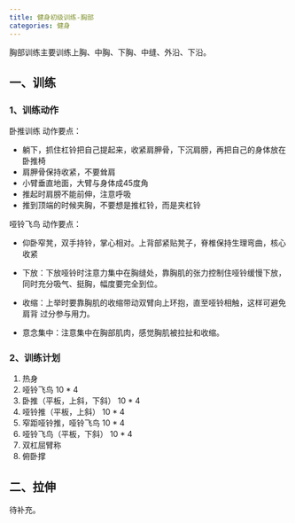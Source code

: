 ```yaml
---
title: 健身初级训练-胸部
categories: 健身
---
```

胸部训练主要训练上胸、中胸、下胸、中缝、外沿、下沿。
## 一、训练
### 1、训练动作
卧推训练
动作要点：
- 躺下，抓住杠铃把自己提起来，收紧肩胛骨，下沉肩膀，再把自己的身体放在卧推椅
- 肩胛骨保持收紧，不要耸肩
- 小臂垂直地面，大臂与身体成45度角
- 推起时肩膀不能前伸，注意呼吸
- 推到顶端的时候夹胸，不要想是推杠铃，而是夹杠铃

哑铃飞鸟
动作要点：
- 仰卧窄凳，双手持铃，掌心相对。上背部紧贴凳子，脊椎保持生理弯曲，核心收紧

- 下放：下放哑铃时注意力集中在胸缝处，靠胸肌的张力控制住哑铃缓慢下放，同时充分吸气、挺胸，幅度要完全到位。

- 收缩：上举时要靠胸肌的收缩带动双臂向上环抱，直至哑铃相触，这样可避免肩背 过分参与用力。

- 意念集中：注意集中在胸部肌肉，感觉胸肌被拉扯和收缩。

### 2、训练计划
1. 热身
1. 哑铃飞鸟 10 * 4
1. 卧推（平板，上斜，下斜） 10 * 4
1. 哑铃推（平板，上斜） 10 * 4
1. 窄距哑铃推，哑铃飞鸟 10 * 4
1. 哑铃飞鸟（平板，下斜） 10 * 4
1. 双杠屈臂称
1. 俯卧撑
## 二、拉伸
待补充。